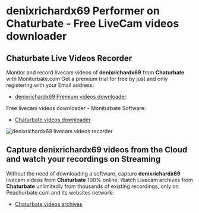 # denixrichardx69 Performer on Chaturbate - Free LiveCam videos downloader

## Chaturbate Live Videos Recorder

Monitor and record livecam videos of **denixrichardx69** from **Chaturbate** with Moniturbate.com
Get a premium trial for free by just and only registering with your Email address:
* [denixrichardx69 Premium videos downloader](https://moniturbate.com/request-demo-licence-key.html)

Free livecam videos downloader - Moniturbate Software:
* [Chaturbate videos downloader](https://moniturbate.com/moniturbate-download-software.html)

![denixrichardx69 livecam videos recorder](https://peachurnet.com/templates/moniturbate-software.png)


## Capture denixrichardx69 videos from the Cloud and watch your recordings on Streaming

Without the need of downloading a software, capture **denixrichardx69** livecam videos from **Chaturbate** 100% online.
Watch Livecam archives from **Chaturbate** unlimitedly from thousands of existing recordings, only on Peachurbate.com and its websites network:
* [Chaturbate videos archives](https://peachurnet.com/)